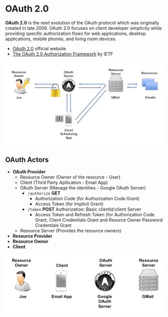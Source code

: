 # OAuth 2.0

**OAuth 2.0** is the next evolution of the OAuth protocol which was originally created in late 2006. OAuth 2.0 focuses on client developer simplicity while providing specific authorization flows for web applications, desktop applications, mobile phones, and living room devices.

- [OAuth 2.0](https://oauth.net/2/) official website
- [The OAuth 2.0 Authorization Framework](https://tools.ietf.org/html/rfc6749) by IETF

![oauth2.0-example](/assets/oauth2.0-example.png "OAuth 2.0 example")

## OAuth Actors

- **OAuth Provider**
  - Resource Owner (Owner of the resource - User)
  - Client (Third Party Apllication - Email App)
  - OAuth Server (Manage the identities  - Google OAuth Server)
    - `/authorize` **GET** 
      - Authorization Code (for Authorization Code Grant)
      - Access Token (for Implicit Grant)
    - `/token` **POST** Authorization: Basic clientId:client Server
      - Access Token and Refresh Token (for Authorization Code Grant, Client Credentials Grant and Rsource Owner Password Credentials Grant
  - Resource Server (Provides the resource owners)
- **Resource Provider**
- **Resource Owner**
- **Client**

![oauth2.0-actors](/assets/oauth2.0-actors.png "OAuth 2.0 Actors")
